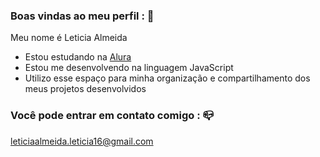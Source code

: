 ### Boas vindas ao meu perfil : 💙

Meu nome é Leticia Almeida

- Estou estudando na [Alura](https://www.alura.com.br)
- Estou me desenvolvendo na linguagem JavaScript
- Utilizo esse espaço para minha organização e compartilhamento dos meus projetos desenvolvidos

### Você pode entrar em contato comigo : 📪

leticiaalmeida.leticia16@gmail.com


